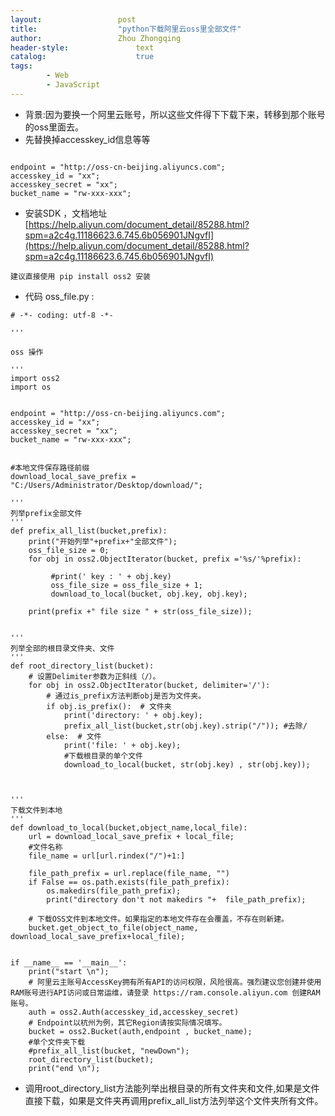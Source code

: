 ```yaml
---
layout:					post
title:					"python下载阿里云oss里全部文件"
author:					Zhou Zhongqing
header-style:				text
catalog:					true
tags:
		- Web
		- JavaScript
---
```

- 背景:因为要换一个阿里云账号，所以这些文件得下下载下来，转移到那个账号的oss里面去。
- 先替换掉accesskey_id信息等等

```

endpoint = "http://oss-cn-beijing.aliyuncs.com";
accesskey_id = "xx";
accesskey_secret = "xx";
bucket_name = "rw-xxx-xxx";

```
- 安装SDK ，文档地址[https://help.aliyun.com/document_detail/85288.html?spm=a2c4g.11186623.6.745.6b056901JNgvfI](https://help.aliyun.com/document_detail/85288.html?spm=a2c4g.11186623.6.745.6b056901JNgvfI)

```
建议直接使用 pip install oss2 安装
```

- 代码 oss_file.py :

```
# -*- coding: utf-8 -*-

'''

oss 操作

'''
import oss2
import os


endpoint = "http://oss-cn-beijing.aliyuncs.com";
accesskey_id = "xx";
accesskey_secret = "xx";
bucket_name = "rw-xxx-xxx";


#本地文件保存路径前缀
download_local_save_prefix = "C:/Users/Administrator/Desktop/download/";

'''
列举prefix全部文件
'''
def prefix_all_list(bucket,prefix):
    print("开始列举"+prefix+"全部文件");
    oss_file_size = 0;
    for obj in oss2.ObjectIterator(bucket, prefix ='%s/'%prefix):
   
         #print(' key : ' + obj.key)
         oss_file_size = oss_file_size + 1;
         download_to_local(bucket, obj.key, obj.key);

    print(prefix +" file size " + str(oss_file_size));


'''
列举全部的根目录文件夹、文件
'''
def root_directory_list(bucket):
    # 设置Delimiter参数为正斜线（/）。
    for obj in oss2.ObjectIterator(bucket, delimiter='/'):
        # 通过is_prefix方法判断obj是否为文件夹。
        if obj.is_prefix():  # 文件夹
            print('directory: ' + obj.key);
            prefix_all_list(bucket,str(obj.key).strip("/")); #去除/
        else:  # 文件
            print('file: ' + obj.key);
            #下载根目录的单个文件
            download_to_local(bucket, str(obj.key) , str(obj.key));



'''
下载文件到本地
'''
def download_to_local(bucket,object_name,local_file):
    url = download_local_save_prefix + local_file;
    #文件名称
    file_name = url[url.rindex("/")+1:]

    file_path_prefix = url.replace(file_name, "")
    if False == os.path.exists(file_path_prefix):
        os.makedirs(file_path_prefix);
        print("directory don't not makedirs "+  file_path_prefix);

    # 下载OSS文件到本地文件。如果指定的本地文件存在会覆盖，不存在则新建。
    bucket.get_object_to_file(object_name, download_local_save_prefix+local_file);


if __name__ == '__main__':
    print("start \n");
    # 阿里云主账号AccessKey拥有所有API的访问权限，风险很高。强烈建议您创建并使用RAM账号进行API访问或日常运维，请登录 https://ram.console.aliyun.com 创建RAM账号。
    auth = oss2.Auth(accesskey_id,accesskey_secret)
    # Endpoint以杭州为例，其它Region请按实际情况填写。
    bucket = oss2.Bucket(auth,endpoint , bucket_name);
    #单个文件夹下载
    #prefix_all_list(bucket, "newDown");
    root_directory_list(bucket);
    print("end \n");

```

- 调用root_directory_list方法能列举出根目录的所有文件夹和文件,如果是文件直接下载，如果是文件夹再调用prefix_all_list方法列举这个文件夹所有文件。